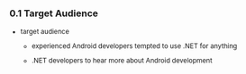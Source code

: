 ### 0.1 Target Audience

<small>

*   target audience

    *   experienced Android developers tempted to use .NET for anything
    
    *   .NET developers to hear more about Android development

</small>

